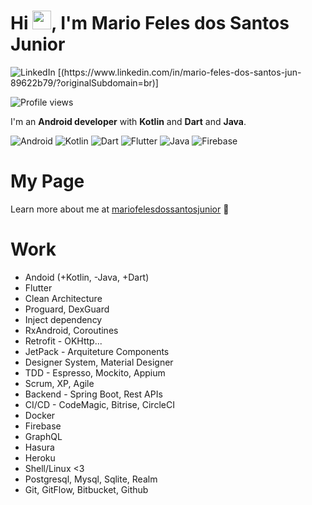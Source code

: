 <h1 align="left">Hi <img src="https://raw.githubusercontent.com/kaueMarques/kaueMarques/master/hi.gif" width="30px">, I'm Mario Feles dos Santos Junior</h1>
<img alt="LinkedIn" src="https://img.shields.io/badge/linkedin%20-%230077B5.svg?&style=for-the-badge&logo=linkedin&logoColor=white"/>
[(https://www.linkedin.com/in/mario-feles-dos-santos-jun-89622b79/?originalSubdomain=br)]
<p align="left"> <img src="https://komarev.com/ghpvc/?username=JLAJ5&color=yellow" alt="Profile views" /> </p>

I'm an **Android developer** with **Kotlin** and **Dart** and **Java**.

<img alt="Android" src="https://img.shields.io/badge/Android-3DDC84?style=for-the-badge&logo=android&logoColor=white"/> <img alt="Kotlin" src="https://img.shields.io/badge/kotlin-%230095D5.svg?&style=for-the-badge&logo=kotlin&logoColor=white"/> <img alt="Dart" src="https://img.shields.io/badge/Dart-0175C2?style=for-the-badge&logo=dart&logoColor=white"/> <img alt="Flutter" src="https://img.shields.io/badge/Flutter-02569B?style=for-the-badge&logo=flutter&logoColor=white"/> <img alt="Java" src="https://img.shields.io/badge/java-%23ED8B00.svg?&style=for-the-badge&logo=java&logoColor=white"/> <img alt="Firebase" src="https://img.shields.io/badge/firebase%20-%23039BE5.svg?&style=for-the-badge&logo=firebase"/> 

# My Page
Learn more about me at [mariofelesdossantosjunior](https://mariofelesdossantosjunior.github.io/) :robot:

# Work
* Andoid (+Kotlin, -Java, +Dart)
* Flutter
* Clean Architecture
* Proguard, DexGuard
* Inject dependency
* RxAndroid, Coroutines
* Retrofit - OKHttp...
* JetPack - Arquiteture Components
* Designer System, Material Designer 
* TDD - Espresso, Mockito, Appium
* Scrum, XP, Agile
* Backend - Spring Boot, Rest APIs
* CI/CD - CodeMagic, Bitrise, CircleCI
* Docker
* Firebase
* GraphQL
* Hasura
* Heroku
* Shell/Linux <3
* Postgresql, Mysql, Sqlite, Realm
* Git, GitFlow, Bitbucket, Github
